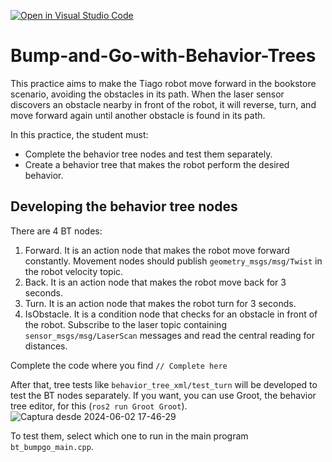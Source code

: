 [![Open in Visual Studio Code](https://classroom.github.com/assets/open-in-vscode-718a45dd9cf7e7f842a935f5ebbe5719a5e09af4491e668f4dbf3b35d5cca122.svg)](https://classroom.github.com/online_ide?assignment_repo_id=15213450&assignment_repo_type=AssignmentRepo)
# Bump-and-Go-with-Behavior-Trees

This practice aims to make the Tiago robot move forward in the bookstore scenario, avoiding the obstacles in its path. When the laser sensor discovers an obstacle nearby in front of the robot, it will reverse, turn, and move forward again until another obstacle is found in its path.

In this practice, the student must:
* Complete the behavior tree nodes and test them separately.
* Create a behavior tree that makes the robot perform the desired behavior.

## Developing the behavior tree nodes

There are 4 BT nodes:
1. Forward. It is an action node that makes the robot move forward constantly. Movement nodes should publish `geometry_msgs/msg/Twist` in the robot velocity topic.
2. Back.  It is an action node that makes the robot move back for 3 seconds.
3. Turn.  It is an action node that makes the robot turn for 3 seconds.
4. IsObstacle. It is a condition node that checks for an obstacle in front of the robot. Subscribe to the laser topic containing `sensor_msgs/msg/LaserScan` messages and read the central reading for distances.

Complete the code where you find `// Complete here`

After that, tree tests like `behavior_tree_xml/test_turn` will be developed to test the BT nodes separately. If you want, you can use Groot, the behavior tree editor, for this (`ros2 run Groot Groot`). 
![Captura desde 2024-06-02 17-46-29](https://github.com/SIGSOFT-Summer-Winter-School/Bump-and-Go-with-Behavior-Trees/assets/3810011/bcbb613f-fb22-4383-86ab-bb3b18a4bb9e)

To test them, select which one to run in the main program `bt_bumpgo_main.cpp`.



